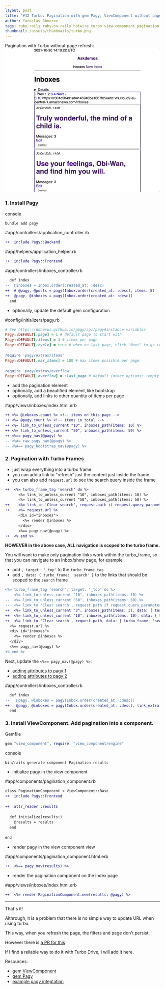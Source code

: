 ```yaml
---
layout: post
title: "#12 Turbo: Pagination with gem Pagy, ViewComponent without page refresh."
author: Yaroslav Shmarov
tags: ruby rails ruby-on-rails hotwire turbo view-component pagination pagy
thumbnail: /assets/thumbnails/turbo.png
---
```


Pagination with Turbo without page refresh:
![hotwire-turbo-pagination](/assets/images/turbo-pagination.gif)

### 1. Install Pagy

console
```sh
bundle add pagy
```

#app/controllers/application_controller.rb
```diff
++  include Pagy::Backend
```

#app/helpers/application_helper.rb
```diff
++  include Pagy::Frontend
```

#app/controllers/inboxes_controller.rb
```diff
  def index
--  @inboxes = Inbox.order(created_at: :desc)
++  # @pagy, @posts = pagy(Inbox.order(created_at: :desc), items: 5)
++  @pagy, @inboxes = pagy(Inbox.order(created_at: :desc))
  end
```

* optionally, update the default gem configuration

#config/initializers/pagy.rb
```ruby
# See https://ddnexus.github.io/pagy/api/pagy#instance-variables
Pagy::DEFAULT[:page] = 1 # default page to start with
Pagy::DEFAULT[:items] = 3 # items per page
Pagy::DEFAULT[:cycle] = true # when on last page, click "Next" to go to first page

require 'pagy/extras/items'
Pagy::DEFAULT[:max_items] = 100 # max items possible per page

require 'pagy/extras/overflow'
Pagy::DEFAULT[:overflow] = :last_page # default (other options: :empty_page and :exception)
```

* add the pagination element
* optionally, add a beautified element, like bootstrap
* optionally, add links to other quantity of items per page

#app/views/inboxes/index.html.erb
```diff
++ <%= @inboxes.count %> <!-- items on this page -->
++ <%= @pagy.count %> <!-- items in total -->
++ <%= link_to_unless_current "10", inboxes_path(items: 10) %>
++ <%= link_to_unless_current "50", inboxes_path(items: 50) %>
++ <%== pagy_nav(@pagy) %>
-- <%#= raw pagy_nav(@pagy) %>
-- <%#== pagy_bootstrap_nav(@pagy) %>
```

### 2. Pagination with Turbo Frames

* just wrap everything into a turbo frame
* you can add a link to "refresh" just the content just inside the frame
* you can also add `request.url` to see the search query inside the frame

```diff
++  <%= turbo_frame_tag 'search' do %>
      <%= link_to_unless_current "10", inboxes_path(items: 10) %>
      <%= link_to_unless_current "50", inboxes_path(items: 50) %>
++    <%= link_to 'Clear search', request.path if request.query_parameters.any? %>
++    <%= request.url %>
      <div id="inboxes">
        <%= render @inboxes %>
      </div>
      <%== pagy_nav(@pagy) %>
++  <% end %>
```

**HOWEVER in the above case, ALL navigation is scoped to the turbo frame.**

You will want to make only pagination links work within the turbo_frame, so that you can navigate to an Inbox/show page, for example

* add `, target: '_top'` to the `turbo_frame_tag`
* add `, data: { turbo_frame: 'search' }` to the links that should be scoped to the `search` frame

```diff
<%= turbo_frame_tag 'search', target: '_top' do %>
--  <%= link_to_unless_current "10", inboxes_path(items: 10) %>
--  <%= link_to_unless_current "50", inboxes_path(items: 50) %>
--  <%= link_to 'Clear search', request.path if request.query_parameters.any? %>
++  <%= link_to_unless_current "3", inboxes_path(items: 3), data: { turbo_frame: 'search' } %>
++  <%= link_to_unless_current "10", inboxes_path(items: 10), data: { turbo_frame: 'search' } %>
++  <%= link_to 'Clear search', request.path, data: { turbo_frame: 'search' } if request.query_parameters.any? %>
  <%= request.url %>
  <div id="inboxes">
    <%= render @inboxes %>
  </div>
  <%== pagy_nav(@pagy) %>
<% end %>
```

Next, update the `<%== pagy_nav(@pagy) %>`:
* [adding attributes to pagy 1](https://ddnexus.github.io/pagy/how-to.html#customizing-the-link-attributes)
* [adding attributes to pagy 2](https://github.com/ddnexus/pagy/blob/master/docs/api/frontend.md#extra-attribute-strings)

#app/controllers/inboxes_controller.rb
```diff
  def index
--   @pagy, @inboxes = pagy(Inbox.order(created_at: :desc))
++   @pagy, @inboxes = pagy(Inbox.order(created_at: :desc), link_extra: 'data-turbo-frame="search"')
  end
```

### 3. Install ViewComponent. Add pagination into a component.

Gemfile
```ruby
gem "view_component", require: "view_component/engine"
```

console
```sh
bin/rails generate component Pagination results
```

* initialize pagy in the view component

#app/components/pagination_component.rb
```diff
class PaginationComponent < ViewComponent::Base
++  include Pagy::Frontend

++  attr_reader :results

  def initialize(results:)
    @results = results
  end

end
```

* render pagy in the view component view

#app/components/pagination_component.html.erb
```diff
++  <%== pagy_nav(results) %>
```

* render the pagination component on the index page

#app/views/inboxes/index.html.erb
```diff
++  <%= render PaginationComponent.new(results: @pagy) %>
```

****

That's it!

Althrough, it is a problem that there is no simple way to update URL when using turbo.

This way, when you refresh the page, the filters and page don't persist.

However there is [a PR for this](https://github.com/hotwired/turbo/pull/398)

If I find a reliable way to do it with Turbo Drive, I will add it here.

Resources:
* [gem ViewComponent](https://github.com/github/view_component)
* [gem Pagy](https://github.com/ddnexus/pagy)
* [example pagy integtation](https://github.com/corsego/19-pagy/commit/266eba00f74e37414b76711e33a97e2c6e5dab1e)
